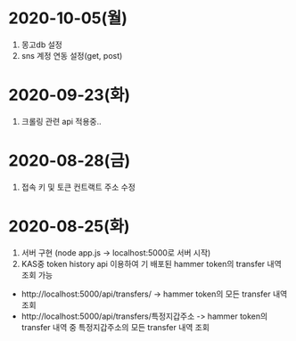 # 2020-10-05(월)
1. 몽고db 설정
2. sns 계정 연동 설정(get, post)

# 2020-09-23(화)
1. 크롤링 관련 api 적용중..

# 2020-08-28(금)

1. 접속 키 및 토큰 컨트랙트 주소 수정

# 2020-08-25(화)

1. 서버 구현 (node app.js -> localhost:5000로 서버 시작)
2. KAS중 token history api 이용하여 기 배포된 hammer token의 transfer 내역 조회 가능

- http://localhost:5000/api/transfers/ -> hammer token의 모든 transfer 내역 조회
- http://localhost:5000/api/transfers/특정지갑주소 -> hammer token의 transfer 내역 중 특정지갑주소의 모든 transfer 내역 조회
